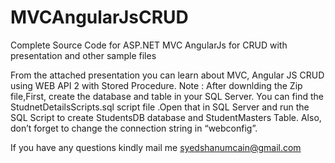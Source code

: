 # MVCAngularJsCRUD
Complete Source Code for ASP.NET MVC AngularJs for CRUD with presentation and other sample files

From the attached presentation you can learn about MVC, Angular JS CRUD using WEB API 2 with Stored Procedure.
Note :
After downlding the Zip file,First, create the database and table in your SQL Server. You can find the StudnetDetailsScripts.sql script file .Open that in SQL Server and run the SQL Script  to create StudentsDB database and StudentMasters Table. Also, don’t forget to change the connection string in “webconfig”. 

If you have any questions kindly mail me
syedshanumcain@gmail.com
